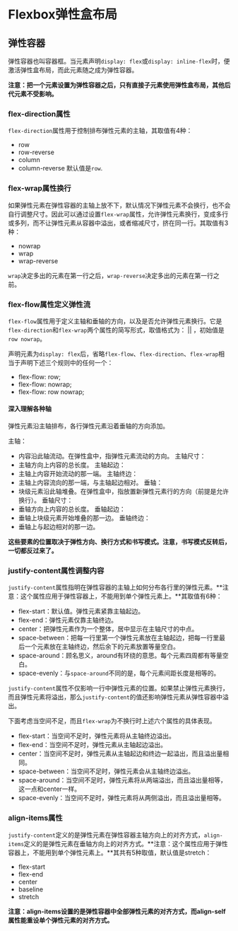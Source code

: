 # Flexbox弹性盒布局

## 弹性容器

弹性容器也叫容器框。当元素声明`display: flex`或`display: inline-flex`时，便激活弹性盒布局，而此元素随之成为弹性容器。

**注意：把一个元素设置为弹性容器之后，只有直接子元素使用弹性盒布局，其他后代元素不受影响。**

### flex-direction属性

`flex-direction`属性用于控制排布弹性元素的主轴，其取值有4种：
- row
- row-reverse
- column
- column-reverse
默认值是`row`.

### flex-wrap属性换行

如果弹性元素在弹性容器的主轴上放不下，默认情况下弹性元素不会换行，也不会自行调整尺寸。因此可以通过设置`flex-wrap`属性，允许弹性元素换行，变成多行或多列，而不让弹性元素从容器中溢出，或者缩减尺寸，挤在同一行。其取值有3种：

- nowrap
- wrap 
- wrap-reverse

`wrap`决定多出的元素在第一行之后，`wrap-reverse`决定多出的元素在第一行之前。

### flex-flow属性定义弹性流

`flex-flow`属性用于定义主轴和垂轴的方向，以及是否允许弹性元素换行。它是`flex-direction`和`flex-wrap`两个属性的简写形式，取值格式为：<flex-direction> || <flex-wrap>，初始值是`row nowrap`。

声明元素为`display: flex`后，省略`flex-flow`、`flex-direction`、`flex-wrap`相当于声明下述三个规则中的任何一个：

- flex-flow: row;
- flex-flow: nowrap;
- flex-flow: row nowrap;

#### 深入理解各种轴

弹性元素沿主轴排布，各行弹性元素沿着垂轴的方向添加。

主轴：
- 内容沿此轴流动。在弹性盒中，指弹性元素流动的方向。
主轴尺寸：
- 主轴方向上内容的总长度。
主轴起边：
- 主轴上内容开始流动的那一端。
主轴终边：
- 主轴上内容流向的那一端，与主轴起边相对。
垂轴：
- 块级元素沿此轴堆叠。在弹性盒中，指放置新弹性元素行的方向（前提是允许换行）。
垂轴尺寸：
- 垂轴方向上内容的总长度。
垂轴起边：
- 垂轴上块级元素开始堆叠的那一边。
垂轴终边：
- 垂轴上与起边相对的那一边。

**这些要素的位置取决于弹性方向、换行方式和书写模式。注意，书写模式反转后，一切都反过来了。**

### justify-content属性调整内容

`justify-content`属性指明在弹性容器的主轴上如何分布各行里的弹性元素。**注意：这个属性应用于弹性容器上，不能用到单个弹性元素上。**其取值有6种：

- flex-start：默认值。弹性元素紧靠主轴起边。
- flex-end：弹性元素仅靠主轴终边。
- center：把弹性元素作为一个整体，居中显示在主轴尺寸的中点。
- space-between：把每一行里第一个弹性元素放在主轴起边，把每一行里最后一个元素放在主轴终边，然后余下的元素放置等量空白。
- space-around：顾名思义，around有环绕的意思。每个元素四周都有等量空白。
- space-evenly：与`space-around`不同的是，每个元素间距长度是相等的。

`justify-content`属性不仅影响一行中弹性元素的位置。如果禁止弹性元素换行，而且弹性元素将溢出，那么`justify-content`的值还影响弹性元素从弹性容器中溢出。

下面考虑当空间不足，而且`flex-wrap`为不换行时上述六个属性的具体表现。

- flex-start：当空间不足时，弹性元素将从主轴终边溢出。
- flex-end：当空间不足时，弹性元素从主轴起边溢出。
- center：当空间不足时，弹性元素从主轴起边和终边一起溢出，而且溢出量相同。
- space-between：当空间不足时，弹性元素会从主轴终边溢出。
- space-around：当空间不足时，弹性元素将从两端溢出，而且溢出量相等，这一点和center一样。
- space-evenly：当空间不足时，弹性元素将从两侧溢出，而且溢出量相等。

### align-items属性

`justify-content`定义的是弹性元素在弹性容器主轴方向上的对齐方式，`align-items`定义的是弹性元素在垂轴方向上的对齐方式。**注意：这个属性应用于弹性容器上，不能用到单个弹性元素上。**其共有5种取值，默认值是stretch：

- flex-start
- flex-end
- center
- baseline
- stretch

**注意：align-items设置的是弹性容器中全部弹性元素的对齐方式，而align-self属性能重设单个弹性元素的对齐方式。**

